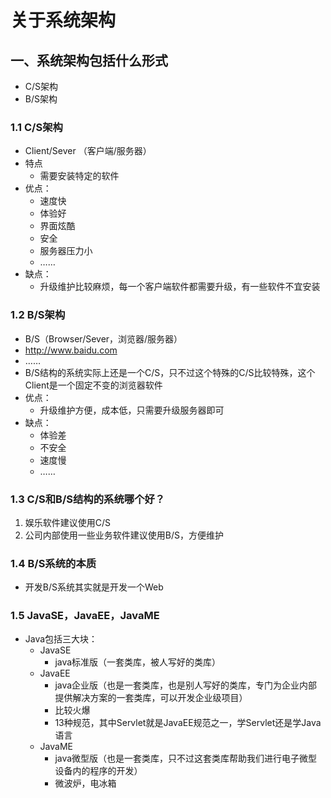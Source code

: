 # 关于系统架构

## 一、系统架构包括什么形式

- C/S架构
- B/S架构

### 1.1 C/S架构

- Client/Sever （客户端/服务器）
- 特点
   - 需要安装特定的软件
- 优点：
   - 速度快
   - 体验好
   - 界面炫酷
   - 安全
   - 服务器压力小
   - ……
- 缺点：
   - 升级维护比较麻烦，每一个客户端软件都需要升级，有一些软件不宜安装

### 1.2 B/S架构

- B/S（Browser/Sever，浏览器/服务器）
- http://www.baidu.com
- ……
- B/S结构的系统实际上还是一个C/S，只不过这个特殊的C/S比较特殊，这个Client是一个固定不变的浏览器软件
- 优点：
   - 升级维护方便，成本低，只需要升级服务器即可
- 缺点：
   - 体验差
   - 不安全
   - 速度慢
   - ……

### 1.3 C/S和B/S结构的系统哪个好？

1. 娱乐软件建议使用C/S
1. 公司内部使用一些业务软件建议使用B/S，方便维护

### 1.4 B/S系统的本质

- 开发B/S系统其实就是开发一个Web

### 1.5 JavaSE，JavaEE，JavaME

- Java包括三大块：
   - JavaSE
      - java标准版（一套类库，被人写好的类库）
   - JavaEE
      - java企业版（也是一套类库，也是别人写好的类库，专门为企业内部提供解决方案的一套类库，可以开发企业级项目）
      - 比较火爆
      - 13种规范，其中Servlet就是JavaEE规范之一，学Servlet还是学Java语言
   - JavaME
      - java微型版（也是一套类库，只不过这套类库帮助我们进行电子微型设备内的程序的开发）
      - 微波炉，电冰箱



